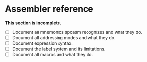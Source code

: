 # Assembler reference

**This section is incomplete.**
- [ ] Document all mnemonics spcasm recognizes and what they do.
- [ ] Document all addressing modes and what they do.
- [ ] Document expression syntax.
- [ ] Document the label system and its limitations.
- [ ] Document all macros and what they do.
